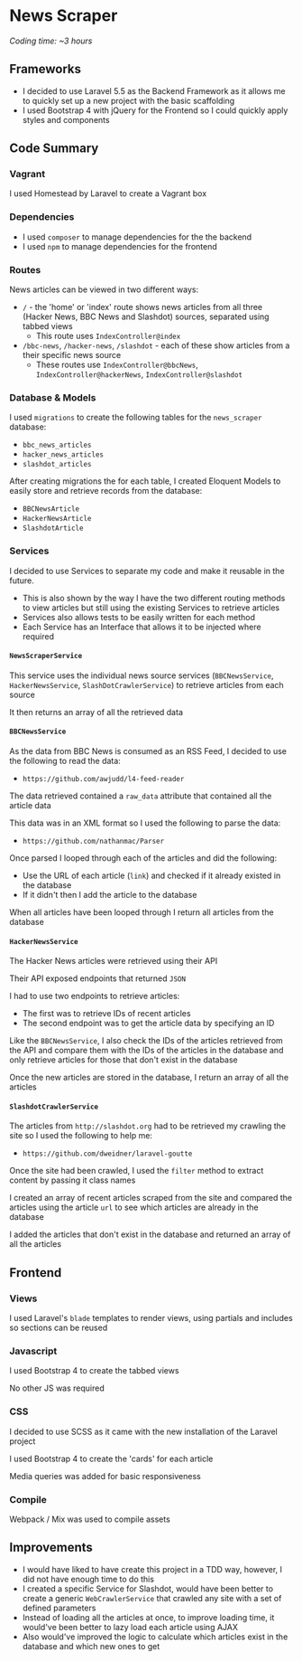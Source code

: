 # News Scraper

*Coding time: ~3 hours* 

## Frameworks
* I decided to use Laravel 5.5 as the Backend Framework as it allows me to quickly set up a new project with the basic scaffolding
* I used Bootstrap 4 with jQuery for the Frontend so I could quickly apply styles and components  

## Code Summary
### Vagrant
I used Homestead by Laravel to create a Vagrant box 

### Dependencies
* I used `composer` to manage dependencies for the the backend
* I used `npm` to manage dependencies for the frontend

### Routes
News articles can be viewed in two different ways:
 * `/` - the 'home' or 'index' route shows news articles from all three (Hacker News, BBC News and Slashdot) sources, separated using tabbed views
   * This route uses `IndexController@index`
 * `/bbc-news`, `/hacker-news`, `/slashdot` - each of these show articles from a their specific news source
   * These routes use `IndexController@bbcNews`, `IndexController@hackerNews`, `IndexController@slashdot`

### Database & Models
I used `migrations` to create the following tables for the `news_scraper` database:
* `bbc_news_articles`
* `hacker_news_articles`
* `slashdot_articles`

After creating migrations the for each table, I created Eloquent Models to easily store and retrieve records from the database:
* `BBCNewsArticle`
* `HackerNewsArticle`
* `SlashdotArticle`

### Services
I decided to use Services to separate my code and make it reusable in the future.
 * This is also shown by the way I have the two different routing methods to view articles but still using the existing Services to retrieve articles
 * Services also allows tests to be easily written for each method
 * Each Service has an Interface that allows it to be injected where required  
  
#### `NewsScraperService`
This service uses the individual news source services (`BBCNewsService`, `HackerNewsService`, `SlashDotCrawlerService`) to retrieve articles from each source

It then returns an array of all the retrieved data

#### `BBCNewsService`
As the data from BBC News is consumed as an RSS Feed, I decided to use the following to read the data:
* `https://github.com/awjudd/l4-feed-reader`

The data retrieved contained a `raw_data` attribute that contained all the article data

This data was in an XML format so I used the following to parse the data: 
* `https://github.com/nathanmac/Parser`

Once parsed I looped through each of the articles and did the following:
* Use the URL of each article (`link`) and checked if it already existed in the database
* If it didn't then I add the article to the database

When all articles have been looped through I return all articles from the database

#### `HackerNewsService`
The Hacker News articles were retrieved using their API

Their API exposed endpoints that returned `JSON`

I had to use two endpoints to retrieve articles:
 * The first was to retrieve IDs of recent articles
 * The second endpoint was to get the article data by specifying an ID

Like the `BBCNewsService`, I also check the IDs of the articles retrieved from the API and compare them with the IDs of the articles in the database and only retrieve articles for those that don't exist in the database

Once the new articles are stored in the database, I return an array of all the articles 


#### `SlashdotCrawlerService`
The articles from `http://slashdot.org` had to be retrieved my crawling the site so I used the following to help me:
* `https://github.com/dweidner/laravel-goutte`

Once the site had been crawled, I used the `filter` method to extract content by passing it class names

I created an array of recent articles scraped from the site and compared the articles using the article `url` to see which articles are already in the database

I added the articles that don't exist in the database and returned an array of all the articles

## Frontend
### Views
I used Laravel's `blade` templates to render views, using partials and includes so sections can be reused

### Javascript
I used Bootstrap 4 to create the tabbed views

No other JS was required

### CSS 
I decided to use SCSS as it came with the new installation of the Laravel project 

I used Bootstrap 4 to create the 'cards' for each article 

Media queries was added for basic responsiveness

### Compile
Webpack / Mix was used to compile assets 

## Improvements
* I would have liked to have create this project in a TDD way, however, I did not have enough time to do this
* I created a specific Service for Slashdot, would have been better to create a generic `WebCrawlerService` that crawled any site with a set of defined parameters
* Instead of loading all the articles at once, to improve loading time, it would've been better to lazy load each article using AJAX
* Also would've improved the logic to calculate which articles exist in the database and which new ones to get
 
